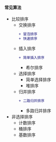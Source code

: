 #### 常见算法
- 比较排序
  - 交换排序
    ```diff
    + 冒泡排序
    + 快速排序
  - 插入排序
    ```diff
    + 简单插入排序
    ```
    - 希尔排序
  - 选择排序
    - 简单选择排序
    - 堆排序
  - 归并排序
    ```diff
    + 二路归并排序
    ```
    - 多路归并排序
- 非选择排序
  - 计数排序
  - 桶排序
  - 基数排序
